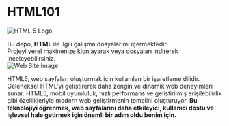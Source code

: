 # HTML101
![HTML 5 Logo](https://www.w3.org/html/logo/img/mark-word-icon.png)

Bu depo, **HTML** ile ilgili çalışma dosyalarımı içermektedir.   
Projeyi yerel makinenize klonlayarak veya dosyaları indirerek inceleyebilirsiniz.  
![Web Site Image ]([https://www.w3.org/html/logo/img/mark-word-icon.png](https://www.resimupload.org/images/2023/12/26/www.jpg))

HTML5, web sayfaları oluşturmak için kullanılan bir işaretleme dilidir. Geleneksel HTML'yi geliştirerek daha zengin ve dinamik web deneyimleri sunar. HTML5, mobil uyumluluk, hızlı performans ve geliştirilmiş erişilebilirlik gibi özellikleriyle modern web geliştirmenin temelini oluşturuyor. **Bu teknolojiyi öğrenmek, web sayfalarını daha etkileyici, kullanıcı dostu ve işlevsel hale getirmek için önemli bir adım oldu benim için.**









